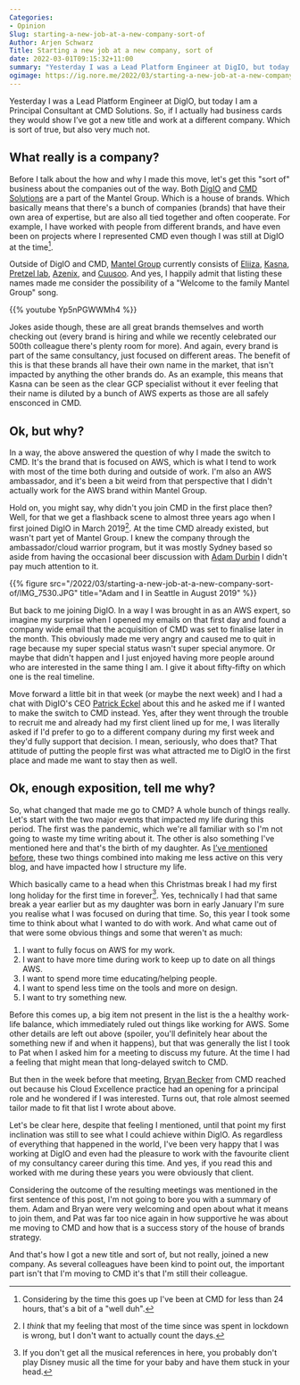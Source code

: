 ```yaml
---
Categories:
- Opinion
Slug: starting-a-new-job-at-a-new-company-sort-of
Author: Arjen Schwarz
Title: Starting a new job at a new company, sort of
date: 2022-03-01T09:15:32+11:00
summary: "Yesterday I was a Lead Platform Engineer at DigIO, but today I am a Principal Consultant at CMD Solutions. So, if I actually had business cards they would show I’ve got a new title and work at a different company. Which is sort of true, but also very much not."
ogimage: https://ig.nore.me/2022/03/starting-a-new-job-at-a-new-company-sort-of/IMG_7530.JPG
---
```


Yesterday I was a Lead Platform Engineer at DigIO, but today I am a Principal Consultant at CMD Solutions. So, if I actually had business cards they would show I’ve got a new title and work at a different company. Which is sort of true, but also very much not.

## What really is a company?

Before I talk about the how and why I made this move, let's get this "sort of" business about the companies out of the way. Both [DigIO](https://digio.com.au) and [CMD Solutions](https://www.cmdsolutions.com.au) are a part of the Mantel Group. Which is a house of brands. Which basically means that there's a bunch of companies (brands) that have their own area of expertise, but are also all tied together and often cooperate. For example, I have worked with people from different brands, and have even been on projects where I represented CMD even though I was still at DigIO at the time[^1].

Outside of DigIO and CMD, [Mantel Group](https://mantelgroup.com.au) currently consists of [Eliiza](https://eliiza.com.au), [Kasna](https://kasna.com.au), [Pretzel lab](https://www.pretzellab.com.au), [Azenix](https://www.azenix.com.au), and [Cuusoo](https://www.cuusoo.com.au). And yes, I happily admit that listing these names made me consider the possibility of a "Welcome to the family Mantel Group" song.

{{% youtube Yp5nPGWWMh4 %}}

Jokes aside though, these are all great brands themselves and worth checking out (every brand is hiring and while we recently celebrated our 500th colleague there's plenty room for more). And again, every brand is part of the same consultancy, just focused on different areas. The benefit of this is that these brands all have their own name in the market, that isn't impacted by anything the other brands do. As an example, this means that Kasna can be seen as the clear GCP specialist without it ever feeling that their name is diluted by a bunch of AWS experts as those are all safely ensconced in CMD.

## Ok, but why?

In a way, the above answered the question of why I made the switch to CMD. It's the brand that is focused on AWS, which is what I tend to work with most of the time both during and outside of work. I'm also an AWS ambassador, and it's been a bit weird from that perspective that I didn't actually work for the AWS brand within Mantel Group.

Hold on, you might say, why didn't you join CMD in the first place then? Well, for that we get a flashback scene to almost three years ago when I first joined DigIO in March 2019[^2]. At the time CMD already existed, but wasn't part yet of Mantel Group. I knew the company through the ambassador/cloud warrior program, but it was mostly Sydney based so aside from having the occasional <strikethrough>beer</strikethrough> discussion with [Adam Durbin](https://www.linkedin.com/in/adam-durbin-4640a942/) I didn't pay much attention to it.

{{% figure src="/2022/03/starting-a-new-job-at-a-new-company-sort-of/IMG_7530.JPG" title="Adam and I in Seattle in August 2019" %}}

But back to me joining DigIO. In a way I was brought in as an AWS expert, so imagine my surprise when I opened my emails on that first day and found a company wide email that the acquisition of CMD was set to finalise later in the month. This obviously made me very angry and caused me to quit in rage because my super special status wasn't super special anymore. Or maybe that didn't happen and I just enjoyed having more people around who are interested in the same thing I am. I give it about fifty-fifty on which one is the real timeline.

Move forward a little bit in that week (or maybe the next week) and I had a chat with DigIO's CEO [Patrick Eckel](https://www.linkedin.com/in/patrick-eckel-516aba22/) about this and he asked me if I wanted to make the switch to CMD instead. Yes, after they went through the trouble to recruit me and already had my first client lined up for me, I was literally asked if I'd prefer to go to a different company during my first week and they'd fully support that decision. I mean, seriously, who does that? That attitude of putting the people first was what attracted me to DigIO in the first place and made me want to stay then as well.

## Ok, enough exposition, tell me why?

So, what changed that made me go to CMD? A whole bunch of things really. Let's start with the two major events that impacted my life during this period. The first was the pandemic, which we're all familiar with so I'm not going to waste my time writing about it. The other is also something I've mentioned here and that's the birth of my daughter. As [I’ve mentioned before](/weekly-notes/week-1-2022/), these two things combined into making me less active on this very blog, and have impacted how I structure my life.

Which basically came to a head when this Christmas break I had my first long holiday for the first time in forever[^3].  Yes, technically I had that same break a year earlier but as my daughter was born in early January I'm sure you realise what I was focused on during that time. So, this year I took some time to think about what I wanted to do with work. And what came out of that were some obvious things and some that weren't as much:

1. I want to fully focus on AWS for my work.
2. I want to have more time during work to keep up to date on all things AWS.
3. I want to spend more time educating/helping people.
4. I want to spend less time on the tools and more on design.
5. I want to try something new.

Before this comes up, a big item not present in the list is the a healthy work-life balance, which immediately ruled out things like working for AWS. Some other details are left out above (spoiler, you'll definitely hear about the something new if and when it happens), but that was generally the list I took to Pat when I asked him for a meeting to discuss my future. At the time I had a feeling that might mean that long-delayed switch to CMD.

But then in the week before that meeting, [Bryan Becker](https://www.linkedin.com/in/bryan-becker-8a53a623/) from CMD reached out because his Cloud Excellence practice had an opening for a principal role and he wondered if I was interested. Turns out, that role almost seemed tailor made to fit that list I wrote about above.

Let's be clear here, despite that feeling I mentioned, until that point my first inclination was still to see what I could achieve within DigIO. As regardless of everything that happened in the world, I've been very happy that I was working at DigIO and even had the pleasure to work with the favourite client of my consultancy career during this time. And yes, if you read this and worked with me during these years you were obviously that client.

Considering the outcome of the resulting meetings was mentioned in the first sentence of this post, I'm not going to bore you with a summary of them. Adam and Bryan were very welcoming and open about what it means to join them, and Pat was far too nice again in how supportive he was about me moving to CMD and how that is a success story of the house of brands strategy.

And that's how I got a new title and sort of, but not really, joined a new company. As several colleagues have been kind to point out, the important part isn't that I'm moving to CMD it's that I'm still their colleague.

[^1]:	Considering by the time this goes up I've been at CMD for less than 24 hours, that's a bit of a "well duh".

[^2]:	I *think* that my feeling that most of the time since was spent in lockdown is wrong, but I don't want to actually count the days.

[^3]:	If you don't get all the musical references in here, you probably don't play Disney music all the time for your baby and have them stuck in your head.